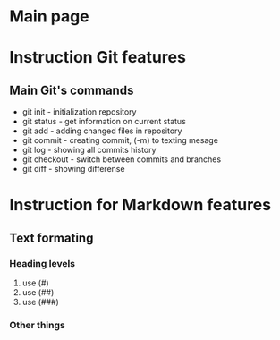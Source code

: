 # Main page
# Instruction Git features

## Main Git's commands
* git init - initialization repository
* git status - get information on current status
* git add - adding changed files in repository
* git commit - creating commit, (-m) to texting mesage
* git log - showing all commits history
* git checkout - switch between commits and branches
* git diff - showing differense 

# Instruction for Markdown features

## Text formating

### Heading levels
1. use (#)
2. use (##)
3. use (###)

### Other things
